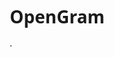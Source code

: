 # OpenGram
.
<!DOCTYPE html>
<html lang="ru">
<head>
    <meta charset="UTF-8">
    <meta name="viewport" content="width=device-width, initial-scale=1.0">
    <title>OpenGram - Межплатформенная соцсеть</title>
    <link rel="stylesheet" href="https://cdnjs.cloudflare.com/ajax/libs/font-awesome/6.4.0/css/all.min.css">
    <style>
        * {
            margin: 0;
            padding: 0;
            box-sizing: border-box;
            font-family: 'Segoe UI', Tahoma, Geneva, Verdana, sans-serif;
        }
        
        body {
            background-color: #fafafa;
            color: #262626;
            line-height: 1.6;
        }
        
        .container {
            max-width: 1000px;
            margin: 0 auto;
            padding: 20px;
        }
        
        header {
            display: flex;
            justify-content: space-between;
            align-items: center;
            padding: 15px 0;
            border-bottom: 1px solid #dbdbdb;
            background-color: white;
            position: sticky;
            top: 0;
            z-index: 100;
        }
        
        .logo {
            font-size: 24px;
            font-weight: bold;
            color: #405DE6;
            display: flex;
            align-items: center;
            gap: 10px;
            cursor: pointer;
        }
        
        .search-container {
            display: flex;
            align-items: center;
            background: #efefef;
            border-radius: 8px;
            padding: 10px 16px;
            width: 300px;
        }
        
        .search-container input {
            border: none;
            background: transparent;
            margin-left: 10px;
            width: 100%;
            outline: none;
            font-size: 14px;
        }
        
        .nav-icons {
            display: flex;
            gap: 20px;
        }
        
        .icon {
            font-size: 22px;
            cursor: pointer;
            width: 30px;
            height: 30px;
            display: flex;
            align-items: center;
            justify-content: center;
            color: #262626;
        }
        
        .icon:hover {
            color: #405DE6;
        }
        
        .main-content {
            display: grid;
            grid-template-columns: 1fr 350px;
            gap: 30px;
            margin-top: 30px;
        }
        
        .posts {
            display: flex;
            flex-direction: column;
            gap: 25px;
        }
        
        .post {
            background: white;
            border: 1px solid #dbdbdb;
            border-radius: 12px;
            overflow: hidden;
            box-shadow: 0 1px 3px rgba(0, 0, 0, 0.05);
        }
        
        .post-header {
            display: flex;
            align-items: center;
            padding: 14px;
            gap: 12px;
            border-bottom: 1px solid #efefef;
        }
        
        .avatar {
            width: 38px;
            height: 38px;
            border-radius: 50%;
            background: #405DE6;
            color: white;
            display: flex;
            align-items: center;
            justify-content: center;
            font-weight: bold;
            font-size: 16px;
        }
        
        .post-content {
            width: 100%;
        }
        
        .post-image {
            width: 100%;
            height: auto;
            display: block;
        }
        
        .post-actions {
            padding: 14px;
            display: flex;
            justify-content: space-between;
            border-bottom: 1px solid #efefef;
        }
        
        .action-buttons {
            display: flex;
            gap: 16px;
        }
        
        .post-likes {
            padding: 0 14px;
            font-weight: bold;
            margin: 8px 0;
            font-size: 14px;
        }
        
        .post-caption {
            padding: 0 14px 14px;
            font-size: 14px;
        }
        
        .post-comments {
            padding: 14px;
            border-top: 1px solid #efefef;
            background: #fafafa;
        }
        
        .comment {
            display: flex;
            margin-bottom: 12px;
            align-items: flex-start;
        }
        
        .comment-avatar {
            width: 32px;
            height: 32px;
            border-radius: 50%;
            background: #3897f0;
            color: white;
            display: flex;
            align-items: center;
            justify-content: center;
            font-weight: bold;
            margin-right: 10px;
            flex-shrink: 0;
            font-size: 13px;
        }
        
        .comment-content {
            flex-grow: 1;
        }
        
        .comment-author {
            font-weight: bold;
            font-size: 13px;
            margin-right: 5px;
        }
        
        .add-comment {
            display: flex;
            margin-top: 14px;
        }
        
        .add-comment input {
            flex-grow: 1;
            border: 1px solid #dbdbdb;
            border-radius: 20px;
            padding: 10px 16px;
            outline: none;
            font-size: 14px;
        }
        
        .sidebar {
            display: flex;
            flex-direction: column;
            gap: 20px;
        }
        
        .profile-card {
            background: white;
            border: 1px solid #dbdbdb;
            border-radius: 12px;
            padding: 20px;
            display: flex;
            flex-direction: column;
            align-items: center;
        }
        
        .profile-avatar {
            width: 85px;
            height: 85px;
            border-radius: 50%;
            background: linear-gradient(45deg, #405DE6, #5851DB, #833AB4, #C13584, #E1306C, #FD1D1D);
            color: white;
            display: flex;
            align-items: center;
            justify-content: center;
            font-size: 32px;
            font-weight: bold;
            margin-bottom: 15px;
        }
        
        .profile-info {
            text-align: center;
            margin-bottom: 15px;
        }
        
        .profile-name {
            font-weight: bold;
            font-size: 16px;
            margin-bottom: 5px;
        }
        
        .profile-bio {
            color: #8e8e8e;
            font-size: 14px;
            max-width: 250px;
        }
        
        .profile-stats {
            display: flex;
            gap: 20px;
            margin: 15px 0;
        }
        
        .stat {
            text-align: center;
        }
        
        .stat-value {
            font-weight: bold;
            font-size: 16px;
        }
        
        .stat-label {
            font-size: 13px;
            color: #8e8e8e;
        }
        
        .edit-profile-btn {
            padding: 8px 20px;
            border: 1px solid #dbdbdb;
            border-radius: 8px;
            background: transparent;
            cursor: pointer;
            font-weight: bold;
            font-size: 14px;
            width: 100%;
        }
        
        .edit-profile-btn:hover {
            background: #fafafa;
        }
        
        .suggestions {
            background: white;
            border: 1px solid #dbdbdb;
            border-radius: 12px;
            padding: 20px;
        }
        
        .suggestion-title {
            font-weight: bold;
            margin-bottom: 15px;
            font-size: 16px;
        }
        
        .suggestion-item {
            display: flex;
            align-items: center;
            justify-content: space-between;
            margin-bottom: 15px;
        }
        
        .suggestion-user {
            display: flex;
            align-items: center;
            gap: 12px;
        }
        
        .follow-btn {
            color: #0095f6;
            font-weight: bold;
            cursor: pointer;
            font-size: 13px;
        }
        
        .follow-btn:hover {
            color: #0056b3;
        }
        
        .notification {
            position: fixed;
            top: 20px;
            right: 20px;
            background: #4CAF50;
            color: white;
            padding: 15px 20px;
            border-radius: 8px;
            display: none;
            z-index: 1000;
            box-shadow: 0 4px 12px rgba(0, 0, 0, 0.1);
        }
        
        .notification.error {
            background: #f44336;
        }
        
        .active-like {
            color: #ed4956;
        }
        
        .stories {
            display: flex;
            gap: 18px;
            overflow-x: auto;
            padding: 20px 0;
            margin-bottom: 20px;
            scrollbar-width: none;
        }
        
        .stories::-webkit-scrollbar {
            display: none;
        }
        
        .story {
            display: flex;
            flex-direction: column;
            align-items: center;
            cursor: pointer;
            flex-shrink: 0;
        }
        
        .story-avatar {
            width: 70px;
            height: 70px;
            border-radius: 50%;
            background: linear-gradient(45deg, #f09433, #e6683c, #dc2743, #cc2366, #bc1888);
            color: white;
            display: flex;
            align-items: center;
            justify-content: center;
            font-weight: bold;
            margin-bottom: 8px;
            padding: 3px;
        }
        
        .story-avatar-inner {
            width: 100%;
            height: 100%;
            border-radius: 50%;
            background: white;
            display: flex;
            align-items: center;
            justify-content: center;
            color: #262626;
            font-size: 26px;
        }
        
        .story-username {
            font-size: 13px;
            max-width: 70px;
            overflow: hidden;
            text-overflow: ellipsis;
            white-space: nowrap;
        }
        
        .create-post {
            background: white;
            border: 1px solid #dbdbdb;
            border-radius: 12px;
            padding: 20px;
            margin-bottom: 25px;
            display: flex;
            flex-direction: column;
            gap: 16px;
        }
        
        .create-post textarea {
            width: 100%;
            padding: 14px;
            border: 1px solid #dbdbdb;
            border-radius: 8px;
            resize: none;
            height: 100px;
            font-size: 14px;
        }
        
        .post-options {
            display: flex;
            gap: 15px;
        }
        
        .post-option {
            display: flex;
            align-items: center;
            gap: 6px;
            cursor: pointer;
            padding: 10px 16px;
            border-radius: 20px;
            background: #f0f0f0;
            font-size: 14px;
        }
        
        .post-option:hover {
            background: #e0e0e0;
        }
        
        .publish-btn {
            align-self: flex-end;
            padding: 10px 20px;
            background: #405DE6;
            color: white;
            border: none;
            border-radius: 8px;
            cursor: pointer;
            font-weight: bold;
            font-size: 14px;
        }
        
        .publish-btn:hover {
            background: #304ac1;
        }
        
        .post-id {
            font-size: 12px;
            color: #8e8e8e;
            margin-top: 12px;
            padding: 8px 0;
            border-top: 1px solid #efefef;
        }
        
        .search-results {
            margin-top: 20px;
            background: white;
            border-radius: 12px;
            border: 1px solid #dbdbdb;
            padding: 20px;
        }
        
        .search-results h3 {
            margin-bottom: 15px;
            font-size: 18px;
        }
        
        .search-help {
            font-size: 14px;
            color: #8e8e8e;
            margin-top: 10px;
        }
        
        .hidden {
            display: none;
        }
        
        .auth-modal {
            display: none;
            position: fixed;
            top: 0;
            left: 0;
            width: 100%;
            height: 100%;
            background: rgba(0, 0, 0, 0.7);
            z-index: 1000;
            align-items: center;
            justify-content: center;
        }
        
        .auth-container {
            background: white;
            padding: 30px;
            border-radius: 12px;
            width: 400px;
            text-align: center;
        }
        
        .auth-tabs {
            display: flex;
            margin-bottom: 20px;
            border-bottom: 1px solid #dbdbdb;
        }
        
        .auth-tab {
            flex: 1;
            padding: 12px;
            cursor: pointer;
            border-bottom: 2px solid transparent;
        }
        
        .auth-tab.active {
            border-bottom: 2px solid #405DE6;
            font-weight: bold;
        }
        
        .auth-form input {
            width: 100%;
            padding: 12px;
            margin-bottom: 15px;
            border: 1px solid #dbdbdb;
            border-radius: 5px;
            font-size: 14px;
        }
        
        .auth-form button {
            width: 100%;
            padding: 12px;
            background: #405DE6;
            color: white;
            border: none;
            border-radius: 5px;
            cursor: pointer;
            font-weight: bold;
            font-size: 14px;
        }
        
        .auth-form button:hover {
            background: #304ac1;
        }
        
        .sms-notice {
            font-size: 14px;
            color: #8e8e8e;
            margin-top: 15px;
        }
        
        .no-posts {
            text-align: center;
            padding: 40px;
            background: white;
            border-radius: 12px;
            border: 1px solid #dbdbdb;
        }
        
        .no-posts i {
            font-size: 40px;
            color: #dbdbdb;
            margin-bottom: 15px;
        }
        
        .no-posts p {
            color: #8e8e8e;
            margin-bottom: 20px;
        }
        
        .device-section {
            background: white;
            border-radius: 12px;
            border: 1px solid #dbdbdb;
            padding: 20px;
            margin-bottom: 25px;
        }
        
        .device-title {
            font-weight: bold;
            margin-bottom: 15px;
            font-size: 18px;
            display: flex;
            align-items: center;
            gap: 10px;
        }
        
        .device-buttons {
            display: flex;
            gap: 15px;
        }
        
        .device-btn {
            padding: 10px 20px;
            border: 1px solid #dbdbdb;
            border-radius: 8px;
            background: #fafafa;
            cursor: pointer;
            font-weight: bold;
            font-size: 14px;
            flex: 1;
            text-align: center;
        }
        
        .device-btn.active {
            background: #405DE6;
            color: white;
            border-color: #405DE6;
        }
        
        .device-info {
            margin-top: 15px;
            padding: 15px;
            background: #f9f9f9;
            border-radius: 8px;
            font-size: 14px;
        }
        
        .sync-info {
            display: flex;
            align-items: center;
            gap: 10px;
            margin-top: 10px;
            color: #0095f6;
        }
        
        .sync-button {
            margin-top: 10px;
            padding: 10px 15px;
            background: #405DE6;
            color: white;
            border: none;
            border-radius: 8px;
            cursor: pointer;
            font-weight: bold;
            font-size: 14px;
            display: flex;
            align-items: center;
            gap: 8px;
        }
        
        .sync-button:hover {
            background: #304ac1;
        }
    </style>
</head>
<body>
    <!-- Уведомление -->
    <div class="notification" id="notification"></div>

    <!-- Модальное окно авторизации -->
    <div class="auth-modal" id="authModal">
        <div class="auth-container">
            <div class="auth-tabs">
                <div class="auth-tab active" id="loginTab">Вход</div>
                <div class="auth-tab" id="registerTab">Регистрация</div>
            </div>
            <div class="auth-form">
                <input type="tel" id="phoneInput" placeholder="Номер телефона">
                <div id="smsCodeContainer" style="display: none;">
                    <input type="text" id="smsCodeInput" placeholder="Код из SMS">
                </div>
                <button id="authButton">Продолжить</button>
                <div class="sms-notice" id="smsNotice">Мы отправим SMS с кодом подтверждения на ваш номер</div>
            </div>
        </div>
    </div>

    <div class="container">
        <header>
            <div class="logo" id="homeButton">
                <i class="fas fa-camera"></i>
                <span>OpenGram</span>
            </div>
            <div class="search-container">
                <i class="fas fa-search"></i>
                <input type="text" id="searchInput" placeholder="Поиск по ID поста (например: #OPG-829375)">
            </div>
            <div class="nav-icons">
                <div class="icon" id="homeNavButton"><i class="fas fa-home"></i></div>
                <div class="icon" id="messageButton"><i class="fas fa-paper-plane"></i></div>
                <div class="icon" id="createButton"><i class="fas fa-plus-square"></i></div>
                <div class="icon" id="notificationsButton"><i class="fas fa-heart"></i></div>
                <div class="icon" id="profileButton"><i class="fas fa-user"></i></div>
            </div>
        </header>

        <div class="device-section">
            <div class="device-title">
                <i class="fas fa-mobile-alt"></i>
                <span>Межплатформенная синхронизация</span>
            </div>
            <div class="device-buttons">
                <div class="device-btn active" id="thisDeviceBtn">Это устройство</div>
                <div class="device-btn" id="otherDeviceBtn">Другое устройство</div>
            </div>
            <div class="device-info">
                <p>Все посты сохраняются на сервере и доступны с любого устройства.</p>
                <p>Нажмите кнопку "Синхронизировать", чтобы обновить ленту и получить новые посты с сервера.</p>
                <button class="sync-button" id="syncButton">
                    <i class="fas fa-sync-alt"></i>
                    Синхронизировать
                </button>
                <div class="sync-info">
                    <i class="fas fa-sync-alt"></i>
                    <span id="syncStatus">Синхронизировано с сервером</span>
                </div>
            </div>
        </div>

        <div class="stories">
            <div class="story">
                <div class="story-avatar">
                    <div class="story-avatar-inner">М</div>
                </div>
                <div class="story-username">Мария</div>
            </div>
            <div class="story">
                <div class="story-avatar">
                    <div class="story-avatar-inner">П</div>
                </div>
                <div class="story-username">Павел</div>
            </div>
            <div class="story">
                <div class="story-avatar">
                    <div class="story-avatar-inner">А</div>
                </div>
                <div class="story-username">Андрей</div>
            </div>
            <div class="story">
                <div class="story-avatar">
                    <div class="story-avatar-inner">К</div>
                </div>
                <div class="story-username">Карина</div>
            </div>
            <div class="story">
                <div class="story-avatar">
                    <div class="story-avatar-inner">Д</div>
                </div>
                <div class="story-username">Дмитрий</div>
            </div>
        </div>

        <div class="main-content">
            <div class="posts-section">
                <div class="create-post">
                    <textarea placeholder="Что у вас нового?" id="postTextarea"></textarea>
                    <div class="post-options">
                        <div class="post-option" id="addPhotoOption"><i class="fas fa-image"></i> Фото</div>
                        <div class="post-option" id="addVideoOption"><i class="fas fa-video"></i> Видео</div>
                        <div class="post-option" id="addShortsOption"><i class="fas fa-film"></i> Shorts</div>
                    </div>
                    <button class="publish-btn" id="publishButton">Опубликовать</button>
                    <div class="post-id">ID поста: #OPG-<span id="generatedId">829375</span> (скопируйте этот ID для поиска)</div>
                </div>

                <div class="posts" id="postsContainer">
                    <!-- Посты будут добавляться здесь -->
                </div>

                <div class="search-results hidden" id="searchResults">
                    <h3>Результаты поиска</h3>
                    <div id="searchResultsContainer"></div>
                    <div class="search-help">Используйте формат #ID (например: #OPG-829375) для поиска постов</div>
                </div>
            </div>

            <div class="sidebar">
                <div class="profile-card">
                    <div class="profile-avatar">В</div>
                    <div class="profile-info">
                        <div class="profile-name">Ваше имя</div>
                        <div class="profile-bio">Добро пожаловать в OpenGram! Здесь вы можете делиться моментами своей жизни.</div>
                    </div>
                    <div class="profile-stats">
                        <div class="stat">
                            <div class="stat-value" id="postsCount">7</div>
                            <div class="stat-label">публикаций</div>
                        </div>
                        <div class="stat">
                            <div class="stat-value">347</div>
                            <div class="stat-label">подписчиков</div>
                        </div>
                        <div class="stat">
                            <div class="stat-value">189</div>
                            <div class="stat-label">подписок</div>
                        </div>
                    </div>
                    <button class="edit-profile-btn">Редактировать профиль</button>
                </div>

                <div class="suggestions">
                    <div class="suggestion-title">Предложения для вас</div>
                    <div class="suggestion-item">
                        <div class="suggestion-user">
                            <div class="avatar">А</div>
                            <div>
                                <div style="font-weight: bold;">Андрей</div>
                                <div style="font-size: 12px; color: #8e8e8e;">В друзьях у Марии</div>
                            </div>
                        </div>
                        <div class="follow-btn">Подписаться</div>
                    </div>
                    <div class="suggestion-item">
                        <div class="suggestion-user">
                            <div class="avatar">К</div>
                            <div>
                                <div style="font-weight: bold;">Карина</div>
                                <div style="font-size: 12px; color: #8e8e8e;">Популярный блогер</div>
                            </div>
                        </div>
                        <div class="follow-btn">Подписаться</div>
                    </div>
                    <div class="suggestion-item">
                        <div class="suggestion-user">
                            <div class="avatar">Д</div>
                            <div>
                                <div style="font-weight: bold;">Дмитрий</div>
                                <div style="font-size: 12px; color: #8e8e8e;">В друзьях у Павла</div>
                            </div>
                        </div>
                        <div class="follow-btn">Подписаться</div>
                    </div>
                </div>
            </div>
        </div>
    </div>

    <script>
        // Эмуляция базы данных на сервере (localStorage)
        function getServerDatabase() {
            const serverData = localStorage.getItem('openGramServer');
            return serverData ? JSON.parse(serverData) : {
                posts: [
                    {
                        id: "OPG-829375",
                        username: "Мария",
                        avatar: "М",
                        content: "photo",
                        image: "https://images.unsplash.com/photo-1507525428034-b723cf961d3e?ixlib=rb-4.0.3&ixid=MnwxMjA3fDB8MHxwaG90by1wYWdlfHx8fGVufDB8fHx8&auto=format&fit=crop&w=600&q=80",
                        likes: 245,
                        caption: "Отличный день на пляже! ☀️ #отдых #море",
                        comments: [
                            {user: "Андрей", text: "Отлично выглядишь!"},
                            {user: "Карина", text: "Классное фото!"}
                        ]
                    },
                    {
                        id: "OPG-472196",
                        username: "Павел",
                        avatar: "П",
                        content: "photo",
                        image: "https://images.unsplash.com/photo-1470229722913-7c0e2dbbafd3?ixlib=rb-4.0.3&ixid=MnwxMjA3fDB8MHxwaG90by1wYWdlfHx8fGVufDB8fHx8&auto=format&fit=crop&w=600&q=80",
                        likes: 189,
                        caption: "Новый трек в студии! 🎸 #музыка #живаямузыка",
                        comments: [
                            {user: "Дмитрий", text: "Было круто!"},
                            {user: "Мария", text: "Жду следующего концерта!"}
                        ]
                    },
                    {
                        id: "OPG-135790",
                        username: "Андрей",
                        avatar: "А",
                        content: "photo",
                        image: "https://images.unsplash.com/photo-1464822759023-fed622ff2c3b?ixlib=rb-4.0.3&ixid=MnwxMjA3fDB8MHxwaG90by1wYWdlfHx8fGVufDB8fHx8&auto=format&fit=crop&w=600&q=80",
                        likes: 312,
                        caption: "Восхождение на вершину! 🏔️ #горы #природа",
                        comments: [
                            {user: "Павел", text: "Крутой вид!"},
                            {user: "Дмитрий", text: "Как там наверху?"}
                        ]
                    }
                ],
                users: []
            };
        }

        function saveToServer(data) {
            localStorage.setItem('openGramServer', JSON.stringify(data));
        }

        // Логика для модального окна авторизации
        document.addEventListener('DOMContentLoaded', function() {
            const authModal = document.getElementById('authModal');
            const profileIcon = document.getElementById('profileButton');
            const loginTab = document.getElementById('loginTab');
            const registerTab = document.getElementById('registerTab');
            const smsCodeContainer = document.getElementById('smsCodeContainer');
            const smsNotice = document.getElementById('smsNotice');
            const authButton = document.getElementById('authButton');
            const phoneInput = document.getElementById('phoneInput');
            const searchInput = document.getElementById('searchInput');
            const postsContainer = document.getElementById('postsContainer');
            const searchResults = document.getElementById('searchResults');
            const searchResultsContainer = document.getElementById('searchResultsContainer');
            const notification = document.getElementById('notification');
            const publishButton = document.getElementById('publishButton');
            const homeButton = document.getElementById('homeButton');
            const homeNavButton = document.getElementById('homeNavButton');
            const messageButton = document.getElementById('messageButton');
            const notificationsButton = document.getElementById('notificationsButton');
            const postTextarea = document.getElementById('postTextarea');
            const thisDeviceBtn = document.getElementById('thisDeviceBtn');
            const otherDeviceBtn = document.getElementById('otherDeviceBtn');
            const syncStatus = document.getElementById('syncStatus');
            const postsCount = document.getElementById('postsCount');
            const generatedId = document.getElementById('generatedId');
            const syncButton = document.getElementById('syncButton');
            
            let currentView = 'thisDevice';
            let serverData = getServerDatabase();
            
            // Показываем модальное окно при загрузке (эмуляция неавторизованного пользователя)
            authModal.style.display = 'flex';
            
            // Заполняем ленту постами
            renderPosts(serverData.posts);
            updatePostsCount();
            
            // Генерируем случайный ID для нового поста
            generatedId.textContent = Math.floor(100000 + Math.random() * 900000);
            
            profileIcon.addEventListener('click', function() {
                authModal.style.display = 'flex';
            });
            
            loginTab.addEventListener('click', function() {
                loginTab.classList.add('active');
                registerTab.classList.remove('active');
                smsNotice.textContent = 'Мы отправим SMS с кодом подтверждения на ваш номер';
            });
            
            registerTab.addEventListener('click', function() {
                registerTab.classList.add('active');
                loginTab.classList.remove('active');
                smsNotice.textContent = 'Мы отправим SMS с кодом подтверждения для регистрации';
            });
            
            authButton.addEventListener('click', function() {
                if (!smsCodeContainer.style.display || smsCodeContainer.style.display === 'none') {
                    // Эмулируем отправку SMS кода
                    const phone = phoneInput.value;
                    if (phone) {
                        smsCodeContainer.style.display = 'block';
                        authButton.textContent = 'Подтвердить';
                        smsNotice.textContent = 'Код отправлен на номер ' + phone;
                    } else {
                        showNotification('Введите номер телефона', 'error');
                    }
                } else {
                    // Эмулируем проверку кода и вход
                    const smsCode = document.getElementById('smsCodeInput').value;
                    if (smsCode === '1234') { // Простой код для демонстрации
                        showNotification('Вход выполнен успешно!');
                        authModal.style.display = 'none';
                    } else {
                        showNotification('Неверный код подтверждения', 'error');
                    }
                }
            });
            
            // Переключение между устройствами
            thisDeviceBtn.addEventListener('click', function() {
                thisDeviceBtn.classList.add('active');
                otherDeviceBtn.classList.remove('active');
                currentView = 'thisDevice';
                syncStatus.textContent = 'Синхронизировано с сервером';
                renderPosts(serverData.posts);
                showNotification('Режим: это устройство');
            });
            
            otherDeviceBtn.addEventListener('click', function() {
                otherDeviceBtn.classList.add('active');
                thisDeviceBtn.classList.remove('active');
                currentView = 'otherDevice';
                syncStatus.textContent = 'Загрузка постов с сервера...';
                
                // Эмуляция загрузки данных с сервера
                setTimeout(() => {
                    syncStatus.textContent = 'Синхронизировано с сервером';
                    renderPosts(serverData.posts);
                    showNotification('Режим: другое устройство. Посты загружены с сервера.');
                }, 1000);
            });
            
            // Кнопка синхронизации
            syncButton.addEventListener('click', function() {
                syncStatus.textContent = 'Синхронизация...';
                syncButton.disabled = true;
                
                // Эмуляция задержки синхронизации
                setTimeout(() => {
                    // Загружаем свежие данные с сервера
                    serverData = getServerDatabase();
                    renderPosts(serverData.posts);
                    updatePostsCount();
                    
                    syncStatus.textContent = 'Синхронизировано с сервером';
                    syncButton.disabled = false;
                    showNotification('Все посты синхронизированы!');
                }, 1500);
            });
            
            // Поиск по ID
            searchInput.addEventListener('keyup', function(e) {
                if (e.key === 'Enter') {
                    const searchTerm = searchInput.value.trim();
                    
                    if (searchTerm.startsWith('#')) {
                        // Поиск по ID поста
                        const postId = searchTerm.substring(1);
                        const foundPost = serverData.posts.find(post => post.id === postId);
                        
                        if (foundPost) {
                            postsContainer.classList.add('hidden');
                            searchResults.classList.remove('hidden');
                            searchResultsContainer.innerHTML = '';
                            
                            const postElement = createPostElement(foundPost);
                            searchResultsContainer.appendChild(postElement);
                            
                            showNotification('Пост найден!');
                        } else {
                            showNotification('Пост с таким ID не найден', 'error');
                            searchResultsContainer.innerHTML = `
                                <div class="no-posts">
                                    <i class="fas fa-search"></i>
                                    <p>Пост с ID ${searchTerm} не найден</p>
                                    <p>Попробуйте один из этих ID:</p>
                                    <p>#OPG-829375, #OPG-472196, #OPG-135790</p>
                                </div>
                            `;
                        }
                    } else if (searchTerm !== '') {
                        // Поиск по имени пользователя
                        const userPosts = serverData.posts.filter(post => 
                            post.username.toLowerCase().includes(searchTerm.toLowerCase())
                        );
                        
                        if (userPosts.length > 0) {
                            postsContainer.classList.add('hidden');
                            searchResults.classList.remove('hidden');
                            searchResultsContainer.innerHTML = '<h4>Посты пользователя ' + searchTerm + '</h4>';
                            
                            userPosts.forEach(post => {
                                const postElement = createPostElement(post);
                                searchResultsContainer.appendChild(postElement);
                            });
                            
                            showNotification('Найдено ' + userPosts.length + ' постов');
                        } else {
                            showNotification('Пользователь не найден', 'error');
                            searchResultsContainer.innerHTML = `
                                <div class="no-posts">
                                    <i class="fas fa-search"></i>
                                    <p>Пользователь "${searchTerm}" не найден</p>
                                    <p>Попробуйте найти по ID поста, используя #</p>
                                </div>
                            `;
                        }
                    } else {
                        postsContainer.classList.remove('hidden');
                        searchResults.classList.add('hidden');
                    }
                }
            });
            
            // Создание поста
            publishButton.addEventListener('click', function() {
                if (postTextarea.value.trim() === '') {
                    showNotification('Добавьте текст к публикации', 'error');
                    return;
                }
                
                // Создаем новый пост
                const newPost = {
                    id: "OPG-" + generatedId.textContent,
                    username: "Ваше имя",
                    avatar: "В",
                    content: "photo",
                    image: "https://images.unsplash.com/photo-1518791841217-8f162f1e1131?ixlib=rb-4.0.3&ixid=MnwxMjA3fDB8MHxwaG90by1wYWdlfHx8fGVufDB8fHx8&auto=format&fit=crop&w=600&q=80",
                    likes: 0,
                    caption: postTextarea.value,
                    comments: []
                };
                
                // Добавляем пост в базу данных на "сервере"
                serverData.posts.unshift(newPost);
                saveToServer(serverData);
                
                // Обновляем ленту
                renderPosts(serverData.posts);
                updatePostsCount();
                
                // Генерируем новый ID для следующего поста
                generatedId.textContent = Math.floor(100000 + Math.random() * 900000);
                
                showNotification('Публикация успешно создана! ID: ' + newPost.id);
                postTextarea.value = '';
            });
            
            // Навигация
            homeButton.addEventListener('click', function() {
                postsContainer.classList.remove('hidden');
                searchResults.classList.add('hidden');
                searchInput.value = '';
                showNotification('Главная страница');
            });
            
            homeNavButton.addEventListener('click', function() {
                postsContainer.classList.remove('hidden');
                searchResults.classList.add('hidden');
                searchInput.value = '';
                showNotification('Главная страница');
            });
            
            messageButton.addEventListener('click', function() {
                showNotification('Раздел сообщений');
            });
            
            notificationsButton.addEventListener('click', function() {
                showNotification('Уведомления');
            });
            
            // Функция отображения уведомлений
            function showNotification(message, type = 'success') {
                notification.textContent = message;
                notification.className = type === 'success' ? 'notification' : 'notification error';
                notification.style.display = 'block';
                
                setTimeout(() => {
                    notification.style.display = 'none';
                }, 3000);
            }
            
            // Функция обновления счетчика постов
            function updatePostsCount() {
                postsCount.textContent = serverData.posts.filter(post => post.username === "Ваше имя").length;
            }
            
            // Функция отрисовки постов
            function renderPosts(posts) {
                postsContainer.innerHTML = '';
                
                if (posts.length === 0) {
                    postsContainer.innerHTML = `
                        <div class="no-posts">
                            <i class="fas fa-camera"></i>
                            <p>Пока нет публикаций</p>
                            <p>Создайте первую публикацию!</p>
                        </div>
                    `;
                    return;
                }
                
                posts.forEach(post => {
                    const postElement = createPostElement(post);
                    postsContainer.appendChild(postElement);
                });
            }
            
            // Функция создания элемента поста
            function createPostElement(post) {
                const postElement = document.createElement('div');
                postElement.className = 'post';
                postElement.dataset.id = post.id;
                
                let contentHTML = '';
                if (post.content === 'photo') {
                    contentHTML = `<img src="${post.image}" alt="Post image" class="post-image">`;
                }
                
                postElement.innerHTML = `
                    <div class="post-header">
                        <div class="avatar">${post.avatar}</div>
                        <div>${post.username}</div>
                    </div>
                    <div class="post-content">
                        ${contentHTML}
                    </div>
                    <div class="post-actions">
                        <div class="action-buttons">
                            <span class="icon like-button"><i class="far fa-heart"></i></span>
                            <span class="icon comment-button"><i class="far fa-comment"></i></span>
                            <span class="icon share-button"><i class="far fa-paper-plane"></i></span>
                        </div>
                        <div class="icon save-button"><i class="far fa-bookmark"></i></div>
                    </div>
                    <div class="post-likes">Нравится: <span class="likes-count">${post.likes}</span></div>
                    <div class="post-caption">
                        <strong>${post.username}</strong> ${post.caption}
                    </div>
                    <div class="post-comments">
                        ${post.comments.map(comment => `
                            <div class="comment">
                                <div class="comment-avatar">${comment.user.charAt(0)}</div>
                                <div class="comment-content">
                                    <span class="comment-author">${comment.user}</span> ${comment.text}
                                </div>
                            </div>
                        `).join('')}
                        <div class="add-comment">
                            <input type="text" placeholder="Добавьте комментарий...">
                        </div>
                    </div>
                    <div class="post-id">ID поста: ${post.id}</div>
                `;
                
                // Добавляем обработчик лайков
                const likeButton = postElement.querySelector('.like-button');
                const likesCount = postElement.querySelector('.likes-count');
                
                likeButton.addEventListener('click', function() {
                    const icon = likeButton.querySelector('i');
                    
                    if (icon.classList.contains('far')) {
                        icon.classList.remove('far');
                        icon.classList.add('fas', 'active-like');
                        likesCount.textContent = parseInt(likesCount.textContent) + 1;
                        showNotification('Лайк добавлен!');
                    } else {
                        icon.classList.remove('fas', 'active-like');
                        icon.classList.add('far');
                        likesCount.textContent = parseInt(likesCount.textContent) - 1;
                        showNotification('Лайк удален');
                    }
                });
                
                // Обработчики для других кнопок
                const commentButton = postElement.querySelector('.comment-button');
                const shareButton = postElement.querySelector('.share-button');
                const saveButton = postElement.querySelector('.save-button');
                const commentInput = postElement.querySelector('.add-comment input');
                
                commentButton.addEventListener('click', function() {
                    commentInput.focus();
                    showNotification('Оставьте комментарий');
                });
                
                shareButton.addEventListener('click', function() {
                    showNotification('Поделиться постом: ' + post.id);
                });
                
                saveButton.addEventListener('click', function() {
                    const icon = saveButton.querySelector('i');
                    
                    if (icon.classList.contains('far')) {
                        icon.classList.remove('far');
                        icon.classList.add('fas');
                        showNotification('Пост сохранен');
                    } else {
                        icon.classList.remove('fas');
                        icon.classList.add('far');
                        showNotification('Пост удален из сохраненных');
                    }
                });
                
                commentInput.addEventListener('keyup', function(e) {
                    if (e.key === 'Enter') {
                        if (commentInput.value.trim() !== '') {
                            showNotification('Комментарий добавлен');
                            commentInput.value = '';
                        }
                    }
                });
                
                return postElement;
            }
            
            // Обработчики для кнопок "Подписаться"
            const followButtons = document.querySelectorAll('.follow-btn');
            followButtons.forEach(button => {
                button.addEventListener('click', function() {
                    if (button.textContent === 'Подписаться') {
                        button.textContent = 'Отписаться';
                        showNotification('Вы подписались на пользователя');
                    } else {
                        button.textContent = 'Подписаться';
                        showNotification('Вы отписались от пользователя');
                    }
                });
            });
            
            // Обработчики для сторис
            const stories = document.querySelectorAll('.story');
            stories.forEach(story => {
                story.addEventListener('click', function() {
                    const username = story.querySelector('.story-username').textContent;
                    showNotification(`Просмотр сторис от ${username}`);
                });
            });
        });
    </script>
</body>
</html>
